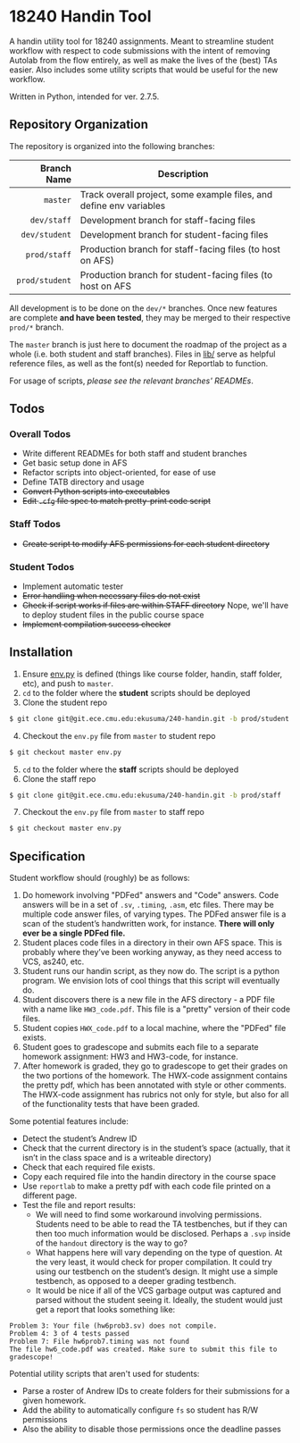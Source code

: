# 18240 Handin Tool
A handin utility tool for 18240 assignments. Meant to streamline student
workflow with respect to code submissions with the intent of removing Autolab
from the flow entirely, as well as make the lives of the (best) TAs easier. Also
includes some utility scripts that would be useful for the new workflow.

Written in Python, intended for ver. 2.7.5.

## Repository Organization
The repository is organized into the following branches:

| Branch Name    | Description                                                         |
| -------------: | ------------------------------------------------------------------- |
| `master`       | Track overall project, some example files, and define env variables |
| `dev/staff`    | Development branch for staff-facing files                           |
| `dev/student`  | Development branch for student-facing files                         |
| `prod/staff`   | Production branch for staff-facing files (to host on AFS)           |
| `prod/student` | Production branch for student-facing files (to host on AFS          |

All development is to be done on the `dev/*` branches. Once new features are
complete **and have been tested**, they may be merged to their respective `prod/*`
branch.

The `master` branch is just here to document the roadmap of the project as a
whole (i.e. both student and staff branches). Files in [lib/](lib/) serve as
helpful reference files, as well as the font(s) needed for Reportlab to
function.

For usage of scripts, *please see the relevant branches' READMEs*.

## Todos
### Overall Todos
- Write different READMEs for both staff and student branches
- Get basic setup done in AFS
- Refactor scripts into object-oriented, for ease of use
- Define TATB directory and usage
- ~~Convert Python scripts into executables~~
- ~~Edit `.cfg` file spec to match pretty-print code script~~
### Staff Todos
- ~~Create script to modify AFS permissions for each student directory~~
### Student Todos
- Implement automatic tester
- ~~Error handling when necessary files do not exist~~
- ~~Check if script works if files are within STAFF directory~~ Nope, we'll have
  to deploy student files in the public course space
- ~~Implement compilation success checker~~

## Installation
1. Ensure [env.py](env.py) is defined (things like course folder, handin, staff
   folder, etc), and push to `master`.
2. `cd` to the folder where the **student** scripts should be deployed
3. Clone the student repo
```bash
$ git clone git@git.ece.cmu.edu:ekusuma/240-handin.git -b prod/student
```
4. Checkout the `env.py` file from `master` to student repo
```bash
$ git checkout master env.py
```
5. `cd` to the folder where the **staff** scripts should be deployed
6. Clone the staff repo
```bash
$ git clone git@git.ece.cmu.edu:ekusuma/240-handin.git -b prod/staff
```
7. Checkout the `env.py` file from `master` to staff repo
```bash
$ git checkout master env.py
```

## Specification
Student workflow should (roughly) be as follows:
1. Do homework involving "PDFed" answers and "Code" answers. Code answers will
be in a set of `.sv`, `.timing`, `.asm`, etc files. There may be multiple code answer
files, of varying types. The PDFed answer file is a scan of the student’s
handwritten work, for instance. **There will only ever be a single PDFed file.**
2. Student places code files in a directory in their own AFS space. This is
probably where they’ve been working anyway, as they need access to VCS, as240,
etc.
3. Student runs our handin script, as they now do. The script is a python
program. We envision lots of cool things that this script will eventually
do.
4. Student discovers there is a new file in the AFS directory - a PDF file
with a name like `HW3_code.pdf`. This file is a "pretty" version of their
code files.
5. Student copies `HWX_code.pdf` to a local machine, where the "PDFed"
file exists.
6. Student goes to gradescope and submits each file to a separate
homework assignment: HW3 and HW3-code, for instance.
7. After homework is graded, they go to gradescope to get their grades on the
two portions of the homework. The HWX-code assignment contains the pretty pdf,
which has been annotated with style or other comments. The HWX-code assignment
has rubrics not only for style, but also for all of the functionality tests that
have been graded.

Some potential features include:
- Detect the student’s Andrew ID
- Check that the current directory is in the student’s space (actually, that
it isn’t in the class space and is a writeable directory)
- Check that each required file exists.
- Copy each required file into the handin directory in the course space
- Use `reportlab` to make a pretty pdf with each code file printed
on a different page.
- Test the file and report results:
    - We will need to find some workaround involving permissions. Students need
      to be able to read the TA testbenches, but if they can then too much
      information would be disclosed. Perhaps a `.svp` inside of the `handout`
      directory is the way to go?
    - What happens here will vary depending on the type of question. At the very
    least, it would check for proper compilation. It could try using our
    testbench on the student’s design. It might use a simple testbench, as
    opposed to a deeper grading testbench.
    - It would be nice if all of the VCS garbage output was captured and parsed
    without the student seeing it.  Ideally, the student would just get a report
    that looks something like:
```
Problem 3: Your file (hw6prob3.sv) does not compile.
Problem 4: 3 of 4 tests passed
Problem 7: File hw6prob7.timing was not found
The file hw6_code.pdf was created. Make sure to submit this file to gradescope!
```

Potential utility scripts that aren't used for students:
- Parse a roster of Andrew IDs to create folders for their submissions for a
  given homework.
- Add the ability to automatically configure `fs` so student has R/W permissions
- Also the ability to disable those permissions once the deadline passes
